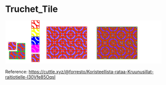 # Truchet_Tile

![Image](truchet_tile/truchet_tile.png?raw=true)

Reference: https://cuttle.xyz/@forresto/Koristeellista-rataa-Kruunusillat-raitiotielle-I30Vfe85OqsI